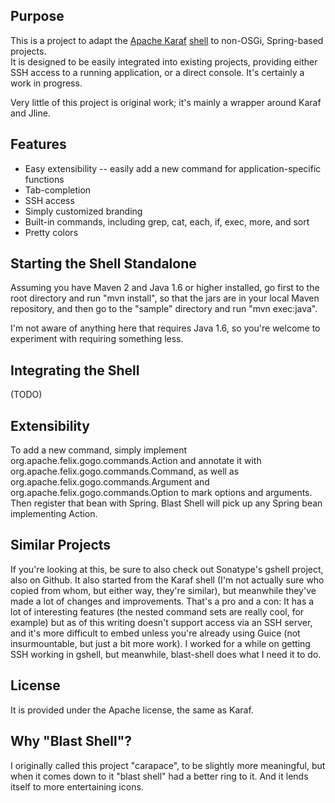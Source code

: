 Purpose
-------

This is a project to adapt the [Apache Karaf][karaf] [shell][karaf-shell] to non-OSGi, Spring-based projects.  
It is designed to be easily integrated into existing projects, providing either SSH access to a running application, 
or a direct console. It's certainly a work in progress.

Very little of this project is original work; it's mainly a wrapper around Karaf and Jline. 

Features
--------

* Easy extensibility -- easily add a new command for application-specific functions
* Tab-completion
* SSH access
* Simply customized branding
* Built-in commands, including grep, cat, each, if, exec, more, and sort
* Pretty colors


[karaf]: http://felix.apache.org/site/apache-felix-karaf.html
[karaf-shell]: http://felix.apache.org/site/41-console-and-commands.html


Starting the Shell Standalone
-----------------------------

Assuming you have Maven 2 and Java 1.6 or higher installed, go first to the root directory and run "mvn install", so that the jars are in your local Maven repository, and then go to the "sample" directory and run "mvn exec:java".

I'm not aware of anything here that requires Java 1.6, so you're welcome to experiment with requiring something less.

Integrating the Shell
--------------------

(TODO)


Extensibility
-------------
To add a new command, simply implement org.apache.felix.gogo.commands.Action and annotate it with org.apache.felix.gogo.commands.Command, as well as org.apache.felix.gogo.commands.Argument and org.apache.felix.gogo.commands.Option to mark options and arguments. 
Then register that bean with Spring.  Blast Shell will pick up any Spring bean implementing Action. 


Similar Projects
----------------
If you're looking at this, be sure to also check out Sonatype's gshell project, also on Github. It also started from the Karaf shell (I'm not actually sure who copied from whom, but either way, they're similar),
but meanwhile they've made a lot of changes and improvements.
That's a pro and a con: It has a lot of interesting features (the nested command sets are really cool, for example) but as of this writing doesn't support
access via an SSH server, and it's more difficult to embed unless you're already using Guice (not insurmountable, but just a bit more work).
I worked for a while on getting SSH working in gshell, but meanwhile, blast-shell does what I need it to do.


License
-------

It is provided under the Apache license, the same as Karaf.

Why "Blast Shell"? 
------------------

I originally called this project "carapace", to be slightly more meaningful, but when it comes down to it "blast shell" had a better ring to it. And it lends itself to more entertaining icons. 

